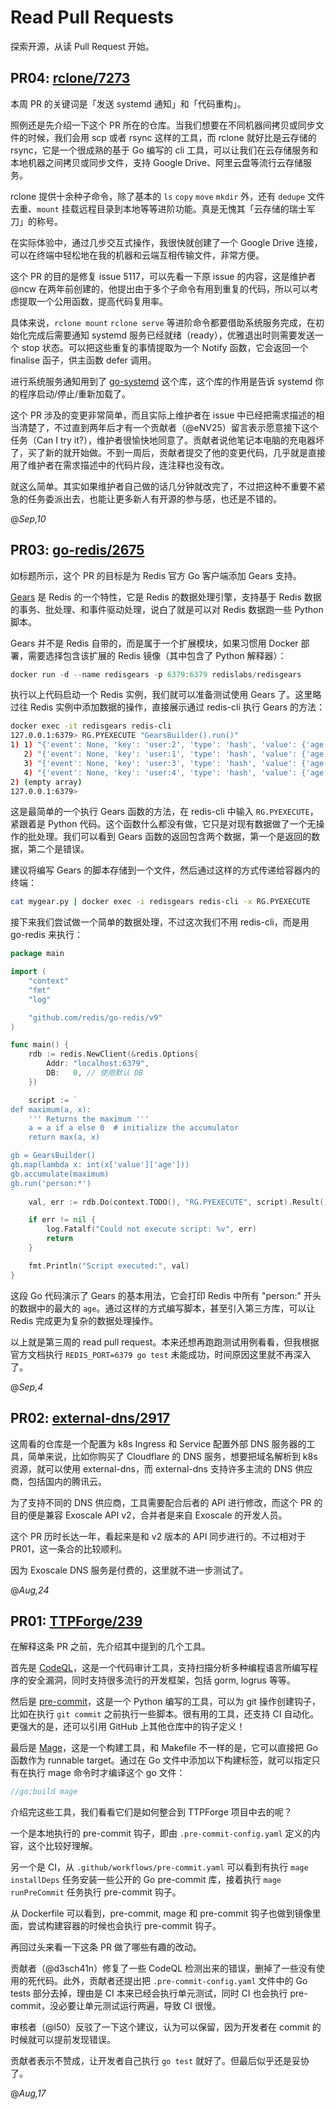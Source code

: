 # Read Pull Requests

探索开源，从读 Pull Request 开始。

## PR04: [rclone/7273](https://github.com/rclone/rclone/pull/7273)

本周 PR 的关键词是「发送 systemd 通知」和「代码重构」。

照例还是先介绍一下这个 PR 所在的仓库。当我们想要在不同机器间拷贝或同步文件的时候，我们会用 scp 或者 rsync 这样的工具，而 rclone 就好比是云存储的 rsync，它是一个很成熟的基于 Go 编写的 cli 工具，可以让我们在云存储服务和本地机器之间拷贝或同步文件，支持 Google Drive、阿里云盘等流行云存储服务。

rclone 提供十余种子命令，除了基本的 `ls` `copy` `move` `mkdir` 外，还有 `dedupe` 文件去重、`mount` 挂载远程目录到本地等等进阶功能。真是无愧其「云存储的瑞士军刀」的称号。

在实际体验中，通过几步交互式操作，我很快就创建了一个 Google Drive 连接，可以在终端中轻松地在我的机器和云端互相传输文件，非常方便。

这个 PR 的目的是修复 issue 5117，可以先看一下原 issue 的内容，这是维护者 @ncw 在两年前创建的，他提出由于多个子命令有用到重复的代码，所以可以考虑提取一个公用函数，提高代码复用率。

具体来说，`rclone mount` `rclone serve` 等进阶命令都要借助系统服务完成，在初始化完成后需要通知 systemd 服务已经就绪（ready），优雅退出时则需要发送一个 stop 状态。可以把这些重复的事情提取为一个 Notify 函数，它会返回一个 finalise 函子，供主函数 defer 调用。

进行系统服务通知用到了 [go-systemd](https://github.com/iguanesolutions/go-systemd) 这个库，这个库的作用是告诉 systemd 你的程序启动/停止/重新加载了。

这个 PR 涉及的变更非常简单，而且实际上维护者在 issue 中已经把需求描述的相当清楚了，不过直到两年后才有一个贡献者（@eNV25）留言表示愿意接下这个任务（Can I try it?），维护者很愉快地同意了。贡献者说他笔记本电脑的充电器坏了，买了新的就开始做。不到一周后，贡献者提交了他的变更代码，几乎就是直接用了维护者在需求描述中的代码片段，连注释也没有改。

就这么简单。其实如果维护者自己做的话几分钟就改完了，不过把这种不重要不紧急的任务委派出去，也能让更多新人有开源的参与感，也还是不错的。

@*Sep,10*

## PR03: [go-redis/2675](https://github.com/redis/go-redis/pull/2675/files)

如标题所示，这个 PR 的目标是为 Redis 官方 Go 客户端添加 Gears 支持。

[Gears](https://oss.redis.com/redisgears/) 是 Redis 的一个特性，它是 Redis 的数据处理引擎，支持基于 Redis 数据的事务、批处理、和事件驱动处理，说白了就是可以对 Redis 数据跑一些 Python 脚本。

Gears 并不是 Redis 自带的，而是属于一个扩展模块，如果习惯用 Docker 部署，需要选择包含该扩展的 Redis 镜像（其中包含了 Python 解释器）：

```go
docker run -d --name redisgears -p 6379:6379 redislabs/redisgears
```

执行以上代码启动一个 Redis 实例，我们就可以准备测试使用 Gears 了。这里略过往 Redis 实例中添加数据的操作，直接展示通过 redis-cli 执行 Gears 的方法：

```bash
docker exec -it redisgears redis-cli
127.0.0.1:6379> RG.PYEXECUTE "GearsBuilder().run()"
1) 1) "{'event': None, 'key': 'user:2', 'type': 'hash', 'value': {'age': '25', 'name': 'Bob'}}"
   2) "{'event': None, 'key': 'user:1', 'type': 'hash', 'value': {'age': '35', 'name': 'Alice'}}"
   3) "{'event': None, 'key': 'user:3', 'type': 'hash', 'value': {'age': '40', 'name': 'Charlie'}}"
   4) "{'event': None, 'key': 'user:4', 'type': 'hash', 'value': {'age': '28', 'name': 'Diana'}}"
2) (empty array)
127.0.0.1:6379>
```

这是最简单的一个执行 Gears 函数的方法，在 redis-cli 中输入 `RG.PYEXECUTE`，紧跟着是 Python 代码。这个函数什么都没有做，它只是对现有数据做了一个无操作的批处理。我们可以看到 Gears 函数的返回包含两个数据，第一个是返回的数据，第二个是错误。

建议将编写 Gears 的脚本存储到一个文件，然后通过这样的方式传递给容器内的终端：

```bash
cat mygear.py | docker exec -i redisgears redis-cli -x RG.PYEXECUTE
```

接下来我们尝试做一个简单的数据处理，不过这次我们不用 redis-cli，而是用 go-redis 来执行：

```go
package main

import (
	"context"
	"fmt"
	"log"

	"github.com/redis/go-redis/v9"
)

func main() {
	rdb := redis.NewClient(&redis.Options{
		Addr: "localhost:6379",
		DB:   0, // 使用默认 DB
	})

	script := `
def maximum(a, x):
	''' Returns the maximum '''
	a = a if a else 0  # initialize the accumulator
	return max(a, x)

gb = GearsBuilder()
gb.map(lambda x: int(x['value']['age']))
gb.accumulate(maximum)
gb.run('person:*')
`
	val, err := rdb.Do(context.TODO(), "RG.PYEXECUTE", script).Result()

	if err != nil {
		log.Fatalf("Could not execute script: %v", err)
		return
	}

	fmt.Println("Script executed:", val)
}
```
这段 Go 代码演示了 Gears 的基本用法，它会打印 Redis 中所有 "person:" 开头的数据中的最大的 `age`。通过这样的方式编写脚本，甚至引入第三方库，可以让 Redis 完成更为复杂的数据处理操作。

以上就是第三周的 read pull request。本来还想再跑跑测试用例看看，但我根据官方文档执行 `REDIS_PORT=6379 go test` 未能成功，时间原因这里就不再深入了。

@*Sep,4*

## PR02: [external-dns/2917](https://github.com/kubernetes-sigs/external-dns/pull/2917/files)

这周看的仓库是一个配置为 k8s Ingress 和 Service 配置外部 DNS 服务器的工具，简单来说，比如你购买了 Cloudflare 的 DNS 服务，想要把域名解析到 k8s 资源，就可以使用 external-dns，而 external-dns 支持许多主流的 DNS 供应商，包括国内的腾讯云。

为了支持不同的 DNS 供应商，工具需要配合后者的 API 进行修改，而这个 PR 的目的便是兼容 Exoscale API v2，合并者是来自 Exoscale 的开发人员。

这个 PR 历时长达一年，看起来是和 v2 版本的 API 同步进行的。不过相对于 PR01，这一条合的比较顺利。

因为 Exoscale DNS 服务是付费的，这里就不进一步测试了。

@*Aug,24*

## PR01: [TTPForge/239](https://github.com/facebookincubator/TTPForge/pull/239)

在解释这条 PR 之前，先介绍其中提到的几个工具。

首先是 [CodeQL](https://codeql.github.com/)，这是一个代码审计工具，支持扫描分析多种编程语言所编写程序的安全漏洞，同时支持很多流行的开发框架，包括 gorm, logrus 等等。

然后是 [pre-commit](https://pre-commit.com/)，这是一个 Python 编写的工具，可以为 git 操作创建钩子，比如在执行 `git commit` 之前执行一些脚本。很有用的工具，还支持 CI 自动化。更强大的是，还可以引用 GitHub 上其他仓库中的钩子定义！

最后是 [Mage](https://magefile.org/)，这是一个构建工具，和 Makefile 不一样的是，它可以直接把 Go 函数作为 runnable target。通过在 Go 文件中添加以下构建标签，就可以指定只有在执行 mage 命令时才编译这个 go 文件：
```go
//go:build mage
```

介绍完这些工具，我们看看它们是如何整合到 TTPForge 项目中去的呢？

一个是本地执行的 pre-commit 钩子，即由 `.pre-commit-config.yaml` 定义的内容，这个比较好理解。

另一个是 CI，从 `.github/workflows/pre-commit.yaml` 可以看到有执行 `mage installDeps` 任务安装一些公开的 Go pre-commit 库，接着执行 `mage runPreCommit` 任务执行 pre-commit 钩子。

从 Dockerfile 可以看到，pre-commit, mage 和 pre-commit 钩子也做到镜像里面，尝试构建容器的时候也会执行 pre-commit 钩子。

再回过头来看一下这条 PR 做了哪些有趣的改动。

贡献者（@d3sch41n）修复了一些 CodeQL 检测出来的错误，删掉了一些没有使用的死代码。此外，贡献者还提出把 `.pre-commit-config.yaml` 文件中的 Go tests 部分去掉，理由是 CI 本来已经会执行单元测试，同时 CI 也会执行 pre-commit，没必要让单元测试运行两遍，导致 CI 很慢。

审核者（@l50）反驳了一下这个建议，认为可以保留，因为开发者在 commit 的时候就可以提前发现错误。

贡献者表示不赞成，让开发者自己执行 `go test` 就好了。但最后似乎还是妥协了。

@*Aug,17*
